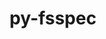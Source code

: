 ---
title: "py-fsspec"
layout: cache
categories: [package, develop-2025-02-16]
meta: {"compilers": ["gcc@=11.4.0", "gcc@=13.2.0"], "num_specs": 9, "num_specs_by_stack": {"e4s": 2, "ml-linux-aarch64-cpu": 4, "ml-linux-aarch64-cuda": 4, "ml-linux-x86_64-cpu": 3, "ml-linux-x86_64-cuda": 2, "ml-linux-x86_64-rocm": 1, "root": 9}, "oss": ["ubuntu22.04", "ubuntu24.04"], "platforms": ["linux"], "stacks": ["e4s", "ml-linux-aarch64-cpu", "ml-linux-aarch64-cuda", "ml-linux-x86_64-cpu", "ml-linux-x86_64-cuda", "ml-linux-x86_64-rocm", "root"], "targets": ["aarch64", "x86_64_v3"], "versions": ["2024.10.0"]}
spec_details: [{"compiler": "gcc@=11.4.0", "hash": "bu2ochmjwxa2a63d5o3qpvy5dz77s2vm", "os": "ubuntu22.04", "platform": "linux", "size": "-", "stacks": ["e4s", "root"], "tarball": "https://binaries.spack.io/develop-2025-02-16/build_cache/linux-ubuntu22.04-x86_64_v3/gcc-11.4.0/py-fsspec-2024.10.0/linux-ubuntu22.04-x86_64_v3-gcc-11.4.0-py-fsspec-2024.10.0-bu2ochmjwxa2a63d5o3qpvy5dz77s2vm.spack", "target": "x86_64_v3", "variants": ["build_system=python_pip", "+http"], "versions": ["2024.10.0"]}, {"compiler": "gcc@=11.4.0", "hash": "u245gsxhgdq52vhq6n7ep2evggvusizt", "os": "ubuntu22.04", "platform": "linux", "size": "-", "stacks": ["e4s", "root"], "tarball": "https://binaries.spack.io/develop-2025-02-16/build_cache/linux-ubuntu22.04-x86_64_v3/gcc-11.4.0/py-fsspec-2024.10.0/linux-ubuntu22.04-x86_64_v3-gcc-11.4.0-py-fsspec-2024.10.0-u245gsxhgdq52vhq6n7ep2evggvusizt.spack", "target": "x86_64_v3", "variants": ["build_system=python_pip", "~http"], "versions": ["2024.10.0"]}, {"compiler": "gcc@=13.2.0", "hash": "2ira7p2jtdfvdrigz4wlxfp5jsjehiul", "os": "ubuntu24.04", "platform": "linux", "size": "-", "stacks": ["ml-linux-aarch64-cpu", "ml-linux-aarch64-cuda", "root"], "tarball": "https://binaries.spack.io/develop-2025-02-16/build_cache/linux-ubuntu24.04-aarch64/gcc-13.2.0/py-fsspec-2024.10.0/linux-ubuntu24.04-aarch64-gcc-13.2.0-py-fsspec-2024.10.0-2ira7p2jtdfvdrigz4wlxfp5jsjehiul.spack", "target": "aarch64", "variants": ["build_system=python_pip", "~http"], "versions": ["2024.10.0"]}, {"compiler": "gcc@=13.2.0", "hash": "kje2miuhuesxg53sqsb4477cm3ux3rsx", "os": "ubuntu24.04", "platform": "linux", "size": "-", "stacks": ["ml-linux-aarch64-cpu", "ml-linux-aarch64-cuda", "root"], "tarball": "https://binaries.spack.io/develop-2025-02-16/build_cache/linux-ubuntu24.04-aarch64/gcc-13.2.0/py-fsspec-2024.10.0/linux-ubuntu24.04-aarch64-gcc-13.2.0-py-fsspec-2024.10.0-kje2miuhuesxg53sqsb4477cm3ux3rsx.spack", "target": "aarch64", "variants": ["build_system=python_pip", "+http"], "versions": ["2024.10.0"]}, {"compiler": "gcc@=13.2.0", "hash": "horv3ydukadzifwyqpvxcqgx4o76aygk", "os": "ubuntu24.04", "platform": "linux", "size": "-", "stacks": ["ml-linux-aarch64-cpu", "ml-linux-aarch64-cuda", "root"], "tarball": "https://binaries.spack.io/develop-2025-02-16/build_cache/linux-ubuntu24.04-aarch64/gcc-13.2.0/py-fsspec-2024.10.0/linux-ubuntu24.04-aarch64-gcc-13.2.0-py-fsspec-2024.10.0-horv3ydukadzifwyqpvxcqgx4o76aygk.spack", "target": "aarch64", "variants": ["build_system=python_pip", "+http"], "versions": ["2024.10.0"]}, {"compiler": "gcc@=13.2.0", "hash": "kkfsfbekpqqo5jo3rjbmj67c5bx6ndxl", "os": "ubuntu24.04", "platform": "linux", "size": "-", "stacks": ["ml-linux-aarch64-cpu", "ml-linux-aarch64-cuda", "root"], "tarball": "https://binaries.spack.io/develop-2025-02-16/build_cache/linux-ubuntu24.04-aarch64/gcc-13.2.0/py-fsspec-2024.10.0/linux-ubuntu24.04-aarch64-gcc-13.2.0-py-fsspec-2024.10.0-kkfsfbekpqqo5jo3rjbmj67c5bx6ndxl.spack", "target": "aarch64", "variants": ["build_system=python_pip", "+http"], "versions": ["2024.10.0"]}, {"compiler": "gcc@=13.2.0", "hash": "sxls4adhqmj6i5njrbwhiz2d7bse6qz7", "os": "ubuntu24.04", "platform": "linux", "size": "-", "stacks": ["ml-linux-x86_64-cpu", "ml-linux-x86_64-cuda", "ml-linux-x86_64-rocm", "root"], "tarball": "https://binaries.spack.io/develop-2025-02-16/build_cache/linux-ubuntu24.04-x86_64_v3/gcc-13.2.0/py-fsspec-2024.10.0/linux-ubuntu24.04-x86_64_v3-gcc-13.2.0-py-fsspec-2024.10.0-sxls4adhqmj6i5njrbwhiz2d7bse6qz7.spack", "target": "x86_64_v3", "variants": ["build_system=python_pip", "~http"], "versions": ["2024.10.0"]}, {"compiler": "gcc@=13.2.0", "hash": "mdbw2x2ofhudnseudtg3yfgffw3e47rd", "os": "ubuntu24.04", "platform": "linux", "size": "-", "stacks": ["ml-linux-x86_64-cpu", "ml-linux-x86_64-cuda", "root"], "tarball": "https://binaries.spack.io/develop-2025-02-16/build_cache/linux-ubuntu24.04-x86_64_v3/gcc-13.2.0/py-fsspec-2024.10.0/linux-ubuntu24.04-x86_64_v3-gcc-13.2.0-py-fsspec-2024.10.0-mdbw2x2ofhudnseudtg3yfgffw3e47rd.spack", "target": "x86_64_v3", "variants": ["build_system=python_pip", "+http"], "versions": ["2024.10.0"]}, {"compiler": "gcc@=13.2.0", "hash": "cnjr5vrdfhsgn24g5zqenfnanna4wprz", "os": "ubuntu24.04", "platform": "linux", "size": "-", "stacks": ["ml-linux-x86_64-cpu", "root"], "tarball": "https://binaries.spack.io/develop-2025-02-16/build_cache/linux-ubuntu24.04-x86_64_v3/gcc-13.2.0/py-fsspec-2024.10.0/linux-ubuntu24.04-x86_64_v3-gcc-13.2.0-py-fsspec-2024.10.0-cnjr5vrdfhsgn24g5zqenfnanna4wprz.spack", "target": "x86_64_v3", "variants": ["build_system=python_pip", "+http"], "versions": ["2024.10.0"]}]
---